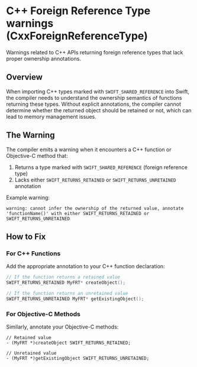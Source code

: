 # C++ Foreign Reference Type warnings (CxxForeignReferenceType)

Warnings related to C++ APIs returning foreign reference types that lack proper ownership annotations.

## Overview

When importing C++ types marked with `SWIFT_SHARED_REFERENCE` into Swift, the compiler needs to understand the ownership semantics of functions returning these types. Without explicit annotations, the compiler cannot determine whether the returned object should be retained or not, which can lead to memory management issues.

## The Warning

The compiler emits a warning when it encounters a C++ function or Objective-C method that:
1. Returns a type marked with `SWIFT_SHARED_REFERENCE` (foreign reference type)
2. Lacks either `SWIFT_RETURNS_RETAINED` or `SWIFT_RETURNS_UNRETAINED` annotation

Example warning:
```
warning: cannot infer the ownership of the returned value, annotate 'functionName()' with either SWIFT_RETURNS_RETAINED or SWIFT_RETURNS_UNRETAINED
```

## How to Fix

### For C++ Functions

Add the appropriate annotation to your C++ function declaration:

```cpp
// If the function returns a retained value
SWIFT_RETURNS_RETAINED MyFRT* createObject();

// If the function returns an unretained value
SWIFT_RETURNS_UNRETAINED MyFRT* getExistingObject();
```

### For Objective-C Methods

Similarly, annotate your Objective-C methods:

```objc
// Retained value
- (MyFRT *)createObject SWIFT_RETURNS_RETAINED;

// Unretained value
- (MyFRT *)getExistingObject SWIFT_RETURNS_UNRETAINED;
```
